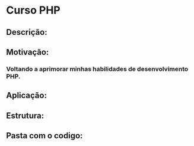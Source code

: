 # Curso PHP

## Descrição:
### 

## Motivação:
### Voltando a aprimorar minhas habilidades de desenvolvimento PHP.

## Aplicação:
### 

## Estrutura:


## Pasta com o codigo:




